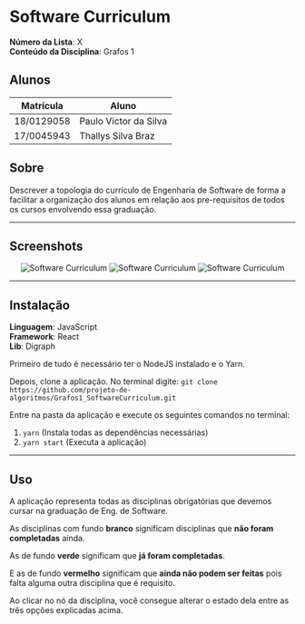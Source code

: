 # Software Curriculum

**Número da Lista**: X<br>
**Conteúdo da Disciplina**: Grafos 1<br>

## Alunos
|Matrícula | Aluno |
| -- | -- |
| 18/0129058  |  Paulo Victor da Silva |
| 17/0045943  |  Thallys Silva Braz |

## Sobre 
Descrever a topologia do currículo de Engenharia de Software de forma a facilitar a organização dos alunos em relação aos pre-requisitos de todos os cursos envolvendo essa graduação.

---

## Screenshots

<p align="center">
 <img src="https://github.com/projeto-de-algoritmos/Grafos1_SoftwareCurriculum/blob/master/images/grafos1_1.png" alt="Software Curriculum" /> 
 <img src="https://github.com/projeto-de-algoritmos/Grafos1_SoftwareCurriculum/blob/master/images/grafos1_2.png"  alt="Software Curriculum" />
 <img src="https://github.com/projeto-de-algoritmos/Grafos1_SoftwareCurriculum/blob/master/images/grafos1_3.png"  alt="Software Curriculum" />
</p>

---

## Instalação 
**Linguagem**: JavaScript<br>
**Framework**: React<br>
**Lib**: Digraph

Primeiro de tudo é necessário ter o NodeJS instalado e o Yarn.

Depois, clone a aplicação. No terminal digite:
```git clone https://github.com/projeto-de-algoritmos/Grafos1_SoftwareCurriculum.git``` 

Entre na pasta da aplicação e execute os seguintes comandos no terminal:
1. ```yarn``` (Instala todas as dependências necessárias)
2. ```yarn start``` (Executa a aplicação)

---
## Uso 
A aplicação representa todas as disciplinas obrigatórias que devemos cursar na graduação de Eng. de Software.

As disciplinas com fundo **branco** significam disciplinas que **não foram completadas** ainda.

As de fundo **verde** significam que **já foram completadas**.

E as de fundo **vermelho** significam que **ainda não podem ser feitas** pois falta alguma outra disciplina que é requisito.

Ao clicar no nó da disciplina, você consegue alterar o estado dela entre as três opções explicadas acima.





